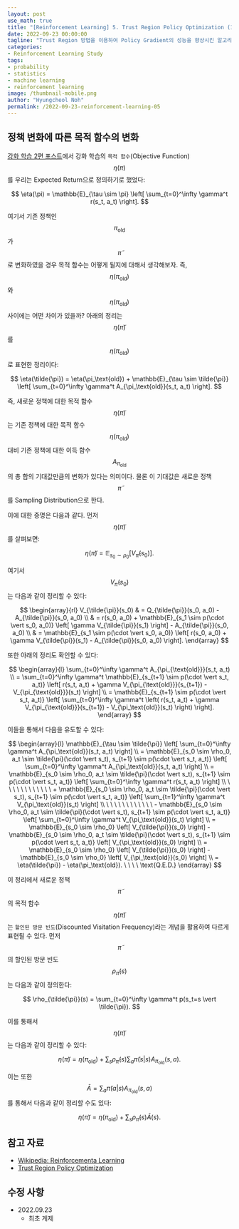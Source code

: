 ```yaml
---
layout: post
use_math: true
title: "[Reinforcement Learning] 5. Trust Region Policy Optimization (1)"
date: 2022-09-23 00:00:00
tagline: "Trust Region 방법을 이용하여 Policy Gradient의 성능을 향상시킨 알고리즘인 Trust Region Policy Optimization에 대해서 정리"
categories:
- Reinforcement Learning Study
tags:
- probability
- statistics
- machine learning
- reinforcement learning
image: /thumbnail-mobile.png
author: "Hyungcheol Noh"
permalink: /2022-09-23-reinforcement-learning-05
---
```


## 정책 변화에 따른 목적 함수의 변화
[강화 학습 2편 포스트](https://hcnoh.github.io/2022-07-02-reinforcement-learning-02)에서 강화 학습의 `목적 함수`(Objective Function) $$\eta(\pi)$$를 우리는 Expected Return으로 정의하기로 했었다:

$$
\eta(\pi) = \mathbb{E}_{\tau \sim \pi} \left[ \sum_{t=0}^\infty \gamma^t r(s_t, a_t) \right].
$$

여기서 기존 정책인 $$\pi_\text{old}$$가 $$\tilde{\pi}$$로 변화하였을 경우 목적 함수는 어떻게 될지에 대해서 생각해보자. 즉, $$\eta(\pi_\text{old})$$와 $$\eta(\pi_\text{old})$$ 사이에는 어떤 차이가 있을까? 아래의 정리는 $$\eta(\tilde{\pi})$$를 $$\eta(\pi_\text{old})$$로 표현한 정리이다:

$$
\eta(\tilde{\pi}) = \eta(\pi_\text{old}) + \mathbb{E}_{\tau \sim \tilde{\pi}} \left[ \sum_{t=0}^\infty \gamma^t A_{\pi_\text{old}}(s_t, a_t) \right].
$$

즉, 새로운 정책에 대한 목적 함수 $$\eta(\tilde{\pi})$$는 기존 정책에 대한 목적 함수 $$\eta(\pi_\text{old})$$ 대비 기존 정책에 대한 이득 함수 $$A_{\pi_\text{old}}$$의 총 합의 기대값만큼의 변화가 있다는 의미이다. 물론 이 기대값은 새로운 정책 $$\tilde{\pi}$$를 Sampling Distribution으로 한다.

이에 대한 증명은 다음과 같다. 먼저 $$\eta(\tilde{\pi})$$를 살펴보면:

$$
\eta(\tilde{\pi}) = \mathbb{E}_{s_0 \sim \rho_0} \left[ V_{\tilde{\pi}}(s_0) \right].
$$

여기서 $$V_{\tilde{\pi}}(s_0)$$는 다음과 같이 정리할 수 있다:

$$
\begin{array}{rl}
V_{\tilde{\pi}}(s_0)
& = Q_{\tilde{\pi}}(s_0, a_0) - A_{\tilde{\pi}}(s_0, a_0) \\
& = r(s_0, a_0) + \mathbb{E}_{s_1 \sim p(\cdot \vert s_0, a_0)} \left[ \gamma V_{\tilde{\pi}}(s_1) \right] - A_{\tilde{\pi}}(s_0, a_0) \\
& = \mathbb{E}_{s_1 \sim p(\cdot \vert s_0, a_0)} \left[ r(s_0, a_0) + \gamma V_{\tilde{\pi}}(s_1) - A_{\tilde{\pi}}(s_0, a_0) \right].
\end{array}
$$

또한 아래의 정리도 확인할 수 있다:

$$
\begin{array}{l}
\sum_{t=0}^\infty \gamma^t A_{\pi_{\text{old}}}(s_t, a_t) \\
= \sum_{t=0}^\infty \gamma^t \mathbb{E}_{s_{t+1} \sim p(\cdot \vert s_t, a_t)} \left[ r(s_t, a_t) + \gamma V_{\pi_{\text{old}}}(s_{t+1}) - V_{\pi_{\text{old}}}(s_t) \right] \\
= \mathbb{E}_{s_{t+1} \sim p(\cdot \vert s_t, a_t)} \left[ \sum_{t=0}^\infty \gamma^t \left( r(s_t, a_t) + \gamma V_{\pi_{\text{old}}}(s_{t+1}) - V_{\pi_\text{old}}(s_t) \right) \right].
\end{array}
$$

이들을 통해서 다음을 유도할 수 있다:

$$
\begin{array}{l}
\mathbb{E}_{\tau \sim \tilde{\pi}} \left[ \sum_{t=0}^\infty \gamma^t A_{\pi_\text{old}}(s_t, a_t) \right] \\
= \mathbb{E}_{s_0 \sim \rho_0, a_t \sim \tilde{\pi}(\cdot \vert s_t), s_{t+1} \sim p(\cdot \vert s_t, a_t)} \left[ \sum_{t=0}^\infty \gamma^t A_{\pi_\text{old}}(s_t, a_t) \right] \\
= \mathbb{E}_{s_0 \sim \rho_0, a_t \sim \tilde{\pi}(\cdot \vert s_t), s_{t+1} \sim p(\cdot \vert s_t, a_t)} \left[ \sum_{t=0}^\infty \gamma^t r(s_t, a_t) \right] \\
\ \ \ \  \ \ \ \  \ \ \ \ + \mathbb{E}_{s_0 \sim \rho_0, a_t \sim \tilde{\pi}(\cdot \vert s_t), s_{t+1} \sim p(\cdot \vert s_t, a_t)} \left[ \sum_{t=1}^\infty \gamma^t V_{\pi_\text{old}}(s_t) \right] \\
\ \ \ \  \ \ \ \  \ \ \ \ - \mathbb{E}_{s_0 \sim \rho_0, a_t \sim \tilde{\pi}(\cdot \vert s_t), s_{t+1} \sim p(\cdot \vert s_t, a_t)} \left[ \sum_{t=0}^\infty \gamma^t V_{\pi_\text{old}}(s_t) \right] \\
= \mathbb{E}_{s_0 \sim \rho_0} \left[ V_{\tilde{\pi}}(s_0) \right] - \mathbb{E}_{s_0 \sim \rho_0, a_t \sim \tilde{\pi}(\cdot \vert s_t), s_{t+1} \sim p(\cdot \vert s_t, a_t)} \left[ V_{\pi_\text{old}}(s_0) \right] \\
= \mathbb{E}_{s_0 \sim \rho_0} \left[ V_{\tilde{\pi}}(s_0) \right] - \mathbb{E}_{s_0 \sim \rho_0} \left[ V_{\pi_\text{old}}(s_0) \right] \\
= \eta(\tilde{\pi}) - \eta(\pi_\text{old}). \ \ \ \ \text{Q.E.D.}
\end{array}
$$

이 정리에서 새로운 정책 $$\tilde{\pi}$$의 목적 함수 $$\eta(\tilde{\pi})$$는 `할인된 방문 빈도`(Discounted Visitation Frequency)라는 개념을 활용하여 다르게 표현될 수 있다. 먼저 $$\tilde{\pi}$$의 할인된 방문 빈도 $$\rho_{\tilde{\pi}}(s)$$는 다음과 같이 정의한다:

$$
\rho_{\tilde{\pi}}(s) = \sum_{t=0}^\infty \gamma^t p(s_t=s \vert \tilde{\pi}).
$$

이를 통해서 $$\eta(\tilde{\pi})$$는 다음과 같이 정리할 수 있다:

$$
\eta(\tilde{\pi}) = \eta(\pi_\text{old}) + \sum_s \rho_{\tilde{\pi}}(s) \sum_a \tilde{\pi}(s \vert s) A_{\pi_\text{old}}(s, a).
$$

이는 또한 $$\bar{A} = \sum_a \tilde{\pi}(a \vert s) A_{\pi_\text{old}}(s, a)$$를 통해서 다음과 같이 정리할 수도 있다:

$$
\eta(\tilde{\pi}) = \eta(\pi_\text{old}) + \sum_s \rho_{\tilde{\pi}}(s) \bar{A}(s).
$$

## 참고 자료
- [Wikipedia: Reinforcementa Learning](https://en.wikipedia.org/wiki/Reinforcement_learning)
- [Trust Region Policy Optimization](https://arxiv.org/pdf/1502.05477.pdf)

## 수정 사항
- 2022.09.23
    - 최초 게제